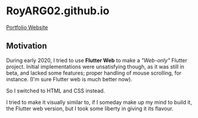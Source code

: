 # RoyARG02.github.io

[Portfolio Website](https://royarg02.github.io)

## Motivation

During early 2020, I tried to use **Flutter Web** to make a _"Web-only"_ Flutter project. Initial implementations were unsatisfying though, as it was still in beta, and lacked some features; proper handling of mouse scrolling, for instance. (I'm sure Flutter web is much better now).

So I switched to HTML and CSS instead.

I tried to make it visually similar to, if I someday make up my mind to build it, the Flutter web version, but I took some liberty in giving it its flavour.
